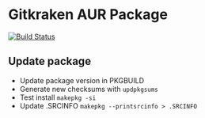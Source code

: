 # Gitkraken AUR Package
[![Build Status](https://travis-ci.org/Azd325/gitkraken.svg?branch=master)](https://travis-ci.org/Azd325/gitkraken)

## Update package

* Update package version in PKGBUILD
* Generate new checksums with `updpkgsums`
* Test install `makepkg -si`
* Update .SRCINFO `makepkg --printsrcinfo > .SRCINFO`
